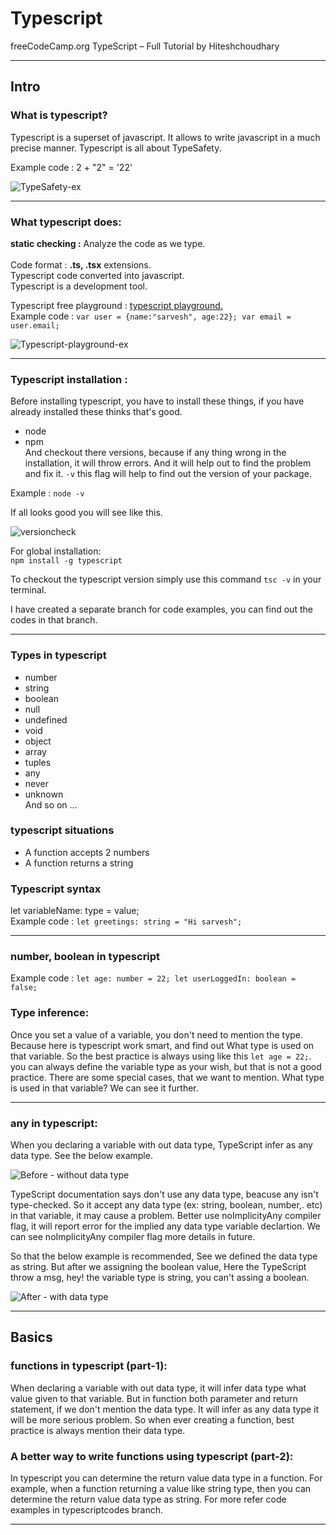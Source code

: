# Typescript
 freeCodeCamp.org TypeScript – Full Tutorial by Hiteshchoudhary
***
## Intro 
### What is typescript?
Typescript is a superset of javascript. It allows to write javascript in a much precise manner. Typescript is all about TypeSafety.

Example code :
 2 + "2" = '22'
 
 ![TypeSafety-ex ](https://user-images.githubusercontent.com/107741632/229725708-35bacd5f-9fb2-4da6-b2e3-22f08ea67401.jpg)
 ***
### What typescript does:
**static checking :** Analyze the code as we type. <br/>
<br>
Code format : **.ts, .tsx** extensions. <br/>
Typescript code converted into javascript. <br/>
Typescript is a development tool.

Typescript free playground : [typescript playground.](https://www.typescriptlang.org/play) <br/>
Example code :
`var user = {name:"sarvesh", age:22};
var email = user.email;`

![Typescript-playground-ex](https://user-images.githubusercontent.com/107741632/229774573-d822be5c-aa7f-4f2c-9c00-a3f267500bfb.png)
***
### Typescript installation :
Before installing typescript, you have to install these things, if you have already installed these thinks that's good.
- node
- npm <br/>
And checkout there versions, because if any thing wrong in the installation, it will throw errors. And it will help out to find the problem and fix it. `-v` this flag will help to find out the version of your package. 

Example : `node -v`

If all looks good you will see like this. <br/>

![versioncheck](https://user-images.githubusercontent.com/107741632/229807935-89699a43-ab68-4274-8f9c-56b74b64446c.jpg) <br/>

For global installation: <br/>
`npm install -g typescript` <br/>

To checkout the typescript version simply use this command `tsc -v` in your terminal. <br/>

I have created a separate branch for code examples, you can find out the codes in that branch.
***
### Types in typescript
- number
- string
- boolean
- null
- undefined
- void
- object
- array
- tuples
- any
- never
- unknown <br/>
And so on ... <br/>
### typescript situations
- A function accepts 2 numbers
- A function returns a string
### Typescript syntax
let variableName: type = value; <br/>
Example code : `let greetings: string = "Hi sarvesh";`
***
### number, boolean in typescript

Example code : `let age: number = 22; let userLoggedIn: boolean = false;` <br/>

### Type inference:
 Once you set a value of a variable, you don't need to mention the type. Because here is typescript work smart, and find out What type is used on that variable. So the best practice is always using like this `let age = 22;`. you can always define the variable type as your wish, but that is not a good practice. There are some special cases, that we want to mention. What type is used in that variable? We can see it further.
 ***

### any in typescript:
 When you declaring a variable with out data type, TypeScript infer as any data type. See the below example.
 
 ![Before - without data type](https://github.com/sarveshshreekumaran/typescript/assets/107741632/a128e297-4cd2-4016-8537-fbc3c9fd2a6f)

TypeScript documentation says don't use any data type, beacuse any isn't type-checked. So it accept any data type (ex: string, boolean, number,. etc) in that variable, it may cause a problem. Better use noImplicityAny compiler flag, it will report error for the implied any data type variable declartion. We can see noImplicityAny compiler flag more details in future.<br/>

So that the below example is recommended, See we defined the data type as string. But after we assigning the boolean value, Here the TypeScript throw a msg, hey! the variable type is string, you can't assing a boolean. 

![After - with data type](https://github.com/sarveshshreekumaran/typescript/assets/107741632/5a17d313-d44d-4d03-a50e-ba21c9766d84)
***
## Basics
### functions in typescript (part-1):
 When declaring a variable with out data type, it will infer data type what value given to that variable. But in function both parameter and return statement, if we don't mention the data type. It will infer as any data type it will be more serious problem. So when ever creating a function, best practice is always mention their data type.

### A better way to write functions using typescript (part-2):
 In typescript you can determine the return value data type in a function. For example, when a function returning a value like string type, then you can determine the return value data type as string. For more refer code examples in typescriptcodes branch.
***
